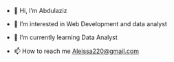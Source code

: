 - 👋 Hi, I’m Abdulaziz
- 👀 I’m interested in Web Development and data analyst 
- 🌱 I’m currently learning Data Analyst 

- 📫 How to reach me Aleissa220@gmail.com

<!---
AleissaDj/AleissaDj is a ✨ special ✨ repository because its `README.md` (this file) appears on your GitHub profile.
You can click the Preview link to take a look at your changes.
--->
